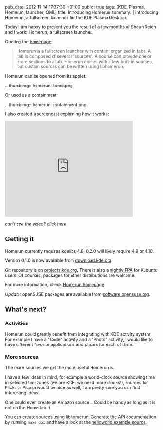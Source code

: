 pub_date: 2012-11-14 17:37:30 +01:00
public: true
tags: [KDE, Plasma, Homerun, launcher, QML]
title: Introducing Homerun
summary: |
    Introducing Homerun, a fullscreen launcher for the KDE Plasma Desktop.

Today I am happy to present you the result of a few months of Shaun Reich and I
work: Homerun, a fullscreen launcher.

Quoting the [homepage](http://userbase.kde.org/Homerun):

> Homerun is a fullscreen launcher with content organized in tabs. A tab is
> composed of several "sources". A source can provide one or more sections to a
> tab. Homerun comes with a few built-in sources, but custom sources can be
> written using libhomerun.

Homerun can be opened from its applet:

.. thumbimg:: homerun-home.png

Or used as a containment:

.. thumbimg:: homerun-containment.png

I also created a screencast explaining how it works:

<iframe width="420" height="315" src="http://www.youtube.com/embed/6WcllgzepRY" frameborder="0" allowfullscreen></iframe>

_can't see the video? [click here](https://www.youtube.com/watch?v=6WcllgzepRY)_

## Getting it

Homerun currently requires kdelibs 4.8, 0.2.0 will likely require 4.9 or 4.10.

Version 0.1.0 is now available from [download.kde.org](http://download.kde.org/unstable/homerun/src/homerun-0.1.0.tar.bz2).

Git repository is on [projects.kde.org](https://projects.kde.org/projects/playground/base/homerun/repository).
There is also a [nightly
PPA](https://launchpad.net/~blue-shell/+archive/homerun) for Kubuntu users.
Of courses, packages for other distributions are welcome.

For more information, check [Homerun homepage](http://userbase.kde.org/Homerun).

*Update:* openSUSE packages are available from [software.opensuse.org](http://software.opensuse.org/package/homerun).

## What's next?

### Activities

Homerun could greatly benefit from integrating with KDE activity system. For
example I have a "Code" activity and a "Photo" activity, I would like to have
different favorite applications and places for each of them.

### More sources

The more sources we get the more useful Homerun is.

I have a few ideas in mind, for example a world-clock source showing time in
selected timezones (we are KDE: we need more clocks!), sources for Flickr or
Picasa would be nice as well, I am pretty sure you can find interesting ideas.

One could even create an Amazon source... Could be handy as long as it is not on
the Home tab :)

You can create sources using libhomerun. Generate the API documentation by
running `make dox` and have a look at the [helloworld example
source](https://projects.kde.org/projects/playground/base/homerun/repository/show/devdoc/helloworld?rev=homerun%2F0.1).
